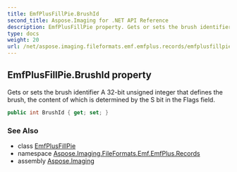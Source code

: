 ```yaml
---
title: EmfPlusFillPie.BrushId
second_title: Aspose.Imaging for .NET API Reference
description: EmfPlusFillPie property. Gets or sets the brush identifier A 32bit unsigned integer that defines the brush the content of which is determined by the S bit in the Flags field
type: docs
weight: 20
url: /net/aspose.imaging.fileformats.emf.emfplus.records/emfplusfillpie/brushid/
---
```

## EmfPlusFillPie.BrushId property

Gets or sets the brush identifier A 32-bit unsigned integer that defines the brush, the content of which is determined by the S bit in the Flags field.

```csharp
public int BrushId { get; set; }
```

### See Also

* class [EmfPlusFillPie](../)
* namespace [Aspose.Imaging.FileFormats.Emf.EmfPlus.Records](../../emfplusfillpie/)
* assembly [Aspose.Imaging](../../../)


